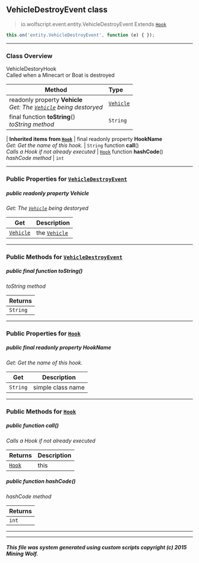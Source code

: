 ## VehicleDestroyEvent __class__

>io.wolfscript.event.entity.VehicleDestroyEvent
>Extends [`Hook`](../Hook.md)
``` javascript
this.on('entity.VehicleDestroyEvent', function (e) { });
```


---

### Class Overview

VehicleDestoryHook<br> Called when a Minecart or Boat is destroyed

Method | Type   
--- | :--- 
 readonly property __Vehicle__ <br> _Get: The [`Vehicle`](../../api/entity/vehicle/Vehicle.md) being destoryed_ | [`Vehicle`](../../api/entity/vehicle/Vehicle.md)
final function __toString__() <br> _toString method_ | `String`
 |
__Inherited items from [`Hook`](../Hook.md)__ |
final readonly property __HookName__ <br> _Get: Get the name of this hook._ | `String`
 function __call__() <br> _Calls a Hook if not already executed_ | [`Hook`](../Hook.md)
 function __hashCode__() <br> _hashCode method_ | `int`





---


### Public Properties for [`VehicleDestroyEvent`](VehicleDestroyEvent.md)

##### <a id='vehicle'></a>public  readonly property __Vehicle__

_Get: The [`Vehicle`](../../api/entity/vehicle/Vehicle.md) being destoryed_

Get | Description
--- | --- 
[`Vehicle`](../../api/entity/vehicle/Vehicle.md) | the [`Vehicle`](../../api/entity/vehicle/Vehicle.md)



---

### Public Methods for [`VehicleDestroyEvent`](VehicleDestroyEvent.md)

##### <a id='tostring'></a>public final function __toString__()

_toString method_

Returns | 
--- | 
`String` |


---

### Public Properties for [`Hook`](../Hook.md)

##### <a id='hookname'></a>public final readonly property __HookName__

_Get: Get the name of this hook._

Get | Description
--- | --- 
`String` | simple class name



---

### Public Methods for [`Hook`](../Hook.md)

##### <a id='call'></a>public  function __call__()

_Calls a Hook if not already executed_

Returns | Description
--- | --- 
[`Hook`](../Hook.md) | this


##### <a id='hashcode'></a>public  function __hashCode__()

_hashCode method_

Returns | 
--- | 
`int` |


---


---


##### This file was system generated using custom scripts copyright (c) 2015 Mining Wolf.
	

